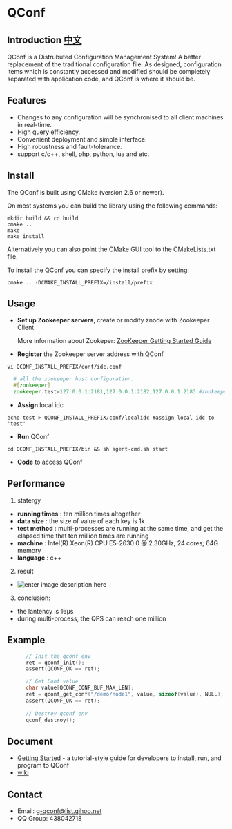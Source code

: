 QConf
=====

## Introduction [中文](https://github.com/Qihoo360/QConf/blob/master/README_ZH.md)
QConf is a Distrubuted Configuration Management System!
A better replacement of the traditional configuration file. As designed, configuration items which is constantly accessed and modified should be completely separated with application code, and QConf is where it should be.

## Features
* Changes to any configuration will be synchronised to all client machines in real-time.
* High query efficiency.
* Convenient deployment and simple interface.
* High robustness and  fault-tolerance.
* support c/c++, shell, php, python, lua and etc.

## Install
The QConf is built using CMake (version 2.6 or newer).

On most systems you can build the library using the following commands:
``` shell
mkdir build && cd build
cmake ..
make
make install
```
Alternatively you can also point the CMake GUI tool to the CMakeLists.txt file.

To install the QConf you can specify the install prefix by setting:
``` shell
cmake .. -DCMAKE_INSTALL_PREFIX=/install/prefix
```

## Usage

 - **Set up Zookeeper servers**, create or modify znode with Zookeeper Client

	 More information about Zookeper: [ZooKeeper Getting Started Guide](http://zookeeper.apache.org/doc/r3.3.3/zookeeperStarted.html)
	 

 - **Register** the Zookeeper server address with QConf

``` shell
vi QCONF_INSTALL_PREFIX/conf/idc.conf
```
``` php
  # all the zookeeper host configuration.
  #[zookeeper]
  zookeeper.test=127.0.0.1:2181,127.0.0.1:2182,127.0.0.1:2183 #zookeeper of idc 'test'
```
 - **Assign** local idc
``` 
echo test > QCONF_INSTALL_PREFIX/conf/localidc #assign local idc to 'test'
```
 - **Run** QConf

``` shell
cd QCONF_INSTALL_PREFIX/bin && sh agent-cmd.sh start
```
 - **Code** to access QConf


## Performance
1.   statergy
 * **running times** :  ten million times altogether
 * **data size** :      the size of value of each key is 1k
 * **test method** :  multi-processes are running at the same time, and get the elapsed time that ten million times are running
 * **machine** : Intel(R) Xeon(R) CPU E5-2630 0 @ 2.30GHz, 24 cores; 64G memory
 * **language** : c++
2.   result
 * ![enter image description here](http://ww1.sinaimg.cn/bmiddle/69a9c739jw1eqgwvqxhhmj206207tdg5.jpg "Result")
3. conclusion: 
 * the lantency is 16μs
 * during multi-process, the QPS can reach one million
 
## Example

``` c
	  // Init the qconf env
      ret = qconf_init();
      assert(QCONF_OK == ret);

      // Get Conf value
      char value[QCONF_CONF_BUF_MAX_LEN];
      ret = qconf_get_conf("/demo/node1", value, sizeof(value), NULL);
      assert(QCONF_OK == ret);
      
      // Destroy qconf env
      qconf_destroy();
```

## Document
* [Getting Started](https://github.com/Qihoo360/QConf/blob/master/doc/QConf%20Getting%20Started%20Guide.md) - a tutorial-style guide for developers to install, run, and program to QConf
* [wiki](https://github.com/Qihoo360/QConf/wiki)


## Contact

* Email: g-qconf@list.qihoo.net
* QQ Group: 438042718 
